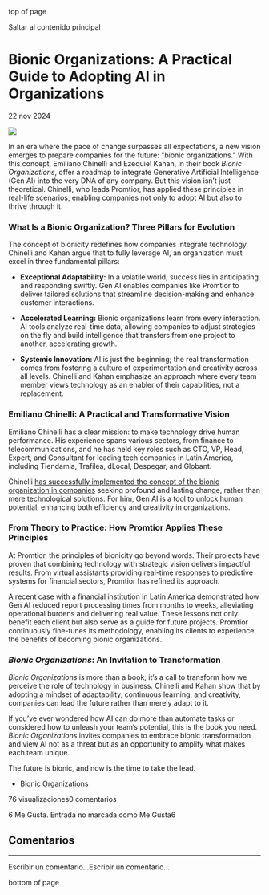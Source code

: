 top of page

Saltar al contenido principal

# Bionic Organizations: A Practical Guide to Adopting AI in Organizations

22 nov 2024

![](https://static.wixstatic.com/media/35d56d_2b0c3ab5af96484584f541f609af5a70~mv2.png/v1/fill/w_740,h_416,al_c,q_85,usm_0.66_1.00_0.01,enc_auto/35d56d_2b0c3ab5af96484584f541f609af5a70~mv2.png)

In an era where the pace of change surpasses all expectations, a new vision emerges to prepare companies for the future: "bionic organizations." With this concept, Emiliano Chinelli and Ezequiel Kahan, in their book _Bionic Organizations_, offer a roadmap to integrate Generative Artificial Intelligence (Gen AI) into the very DNA of any company. But this vision isn’t just theoretical. Chinelli, who leads Promtior, has applied these principles in real-life scenarios, enabling companies not only to adopt AI but also to thrive through it.

### What Is a Bionic Organization? Three Pillars for Evolution

The concept of bionicity redefines how companies integrate technology. Chinelli and Kahan argue that to fully leverage AI, an organization must excel in three fundamental pillars:

- **Exceptional Adaptability:** In a volatile world, success lies in anticipating and responding swiftly. Gen AI enables companies like Promtior to deliver tailored solutions that streamline decision-making and enhance customer interactions.

- **Accelerated Learning:** Bionic organizations learn from every interaction. AI tools analyze real-time data, allowing companies to adjust strategies on the fly and build intelligence that transfers from one project to another, accelerating growth.

- **Systemic Innovation:** AI is just the beginning; the real transformation comes from fostering a culture of experimentation and creativity across all levels. Chinelli and Kahan emphasize an approach where every team member views technology as an enabler of their capabilities, not a replacement.


### Emiliano Chinelli: A Practical and Transformative Vision

Emiliano Chinelli has a clear mission: to make technology drive human performance. His experience spans various sectors, from finance to telecommunications, and he has held key roles such as CTO, VP, Head, Expert, and Consultant for leading tech companies in Latin America, including Tiendamia, Trafilea, dLocal, Despegar, and Globant.

Chinelli [has successfully implemented the concept of the bionic organization in companies](https://www.promtior.ai/use-cases) seeking profound and lasting change, rather than mere technological solutions. For him, Gen AI is a tool to unlock human potential, enhancing both efficiency and creativity in organizations.

### From Theory to Practice: How Promtior Applies These Principles

At Promtior, the principles of bionicity go beyond words. Their projects have proven that combining technology with strategic vision delivers impactful results. From virtual assistants providing real-time responses to predictive systems for financial sectors, Promtior has refined its approach.

A recent case with a financial institution in Latin America demonstrated how Gen AI reduced report processing times from months to weeks, alleviating operational burdens and delivering real value. These lessons not only benefit each client but also serve as a guide for future projects. Promtior continuously fine-tunes its methodology, enabling its clients to experience the benefits of becoming bionic organizations.

### _Bionic Organizations_: An Invitation to Transformation

_Bionic Organizations_ is more than a book; it’s a call to transform how we perceive the role of technology in business. Chinelli and Kahan show that by adopting a mindset of adaptability, continuous learning, and creativity, companies can lead the future rather than merely adapt to it.

If you’ve ever wondered how AI can do more than automate tasks or considered how to unleash your team’s potential, this is the book you need. _Bionic Organizations_ invites companies to embrace bionic transformation and view AI not as a threat but as an opportunity to amplify what makes each team unique.

The future is bionic, and now is the time to take the lead.

- [Bionic Organizations](https://www.promtior.ai/blog/categories/bionic-organizations)

76 visualizaciones0 comentarios

6 Me Gusta. Entrada no marcada como Me Gusta6

## Comentarios

* * *

Escribir un comentario...Escribir un comentario...

bottom of page